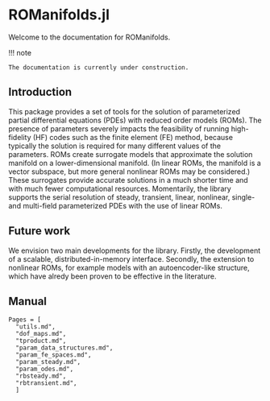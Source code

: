 # ROManifolds.jl 

Welcome to the documentation for ROManifolds. 

!!! note 

    The documentation is currently under construction.

## Introduction

This package provides a set of tools for the solution of parameterized partial differential equations (PDEs) with reduced order models (ROMs). The presence of parameters severely impacts the feasibility of running high-fidelity (HF) codes such as the finite element (FE) method, because typically the solution is required for many different values of the parameters. ROMs create surrogate models that approximate the solution manifold on a lower-dimensional manifold. (In linear ROMs, the manifold is a vector subspace, but more general nonlinear ROMs may be considered.) These surrogates provide accurate solutions in a much shorter time and with much fewer computational resources. Momentarily, the library supports the serial resolution of steady, transient, linear, nonlinear, single- and multi-field parameterized PDEs with the use of linear ROMs. 

## Future work

We envision two main developments for the library. Firstly, the development of a scalable, distributed-in-memory interface. Secondly, the extension to nonlinear ROMs, for example models with an autoencoder-like structure, which have alredy been proven to be effective in the literature.

## Manual

```@contents
Pages = [
  "utils.md",
  "dof_maps.md",
  "tproduct.md",
  "param_data_structures.md",
  "param_fe_spaces.md",
  "param_steady.md",
  "param_odes.md",
  "rbsteady.md",
  "rbtransient.md",
  ]
```